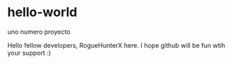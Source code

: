 # hello-world
uno numero proyecto

Hello fellow developers, RogueHunterX here. I hope github will be fun wtih your support :)
